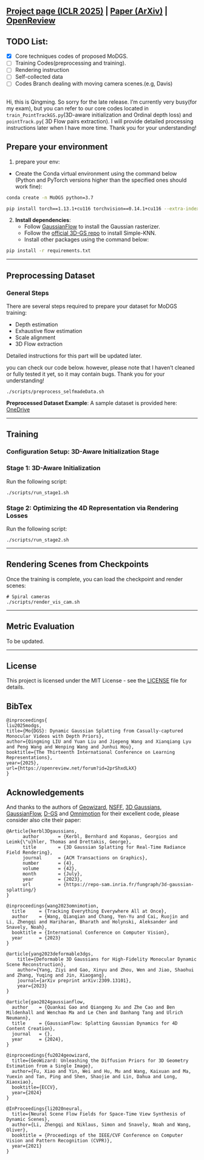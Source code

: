 ## [Project page (ICLR 2025)](https://modgs.github.io/) | [Paper (ArXiv)](https://arxiv.org/abs/2406.00434) | [OpenReview](https://openreview.net/forum?id=2prShxdLkX)
## TODO List:
- [x] Core techniques codes of proposed MoDGS.
- [ ] Training Codes(preprocessing and training).
- [ ] Rendering instruction 
- [ ] Self-collected data
- [ ] Codes Branch dealing with moving camera scenes.(e.g, Davis)

## 
Hi, this is Qingming. So sorry for the late release. I’m currently very busy(for my exam), but you can refer to our core codes located in `train_PointTrackGS.py`(3D-aware initialization and Ordinal depth loss) and `pointTrack.py`( 3D Flow pairs extraction). I will provide detailed processing instructions later when I have more time. Thank you for your understanding! 


## Prepare your environment

1. prepare your env:

- Create the Conda virtual environment using the command below (Python and PyTorch versions higher than the specified ones should work fine):
```bash
conda create -n MoDGS python=3.7

pip install torch==1.13.1+cu116 torchvision==0.14.1+cu116 --extra-index-url https://download.pytorch.org/whl/cu116
```

2. **Install dependencies**:
   - Follow [GaussianFlow](https://github.com/Zerg-Overmind/diff-gaussian-rasterization) to install the Gaussian rasterizer.
   - Follow the [official 3D-GS repo](https://github.com/graphdeco-inria/gaussian-splatting) to install Simple-KNN.
   - Install other packages using the command below:
   
```bash
pip install -r requirements.txt
```

---


## Preprocessing Dataset

### General Steps

There are several steps required to prepare your dataset for MoDGS training:
- Depth estimation
- Exhaustive flow estimation
- Scale alignment
- 3D Flow extraction

Detailed instructions for this part will be updated later.

<!-- To preprocess your dataset, use the script below: -->
you can check our code below. however, please note that I haven’t cleaned or fully tested it yet, so it may contain bugs. Thank you for your understanding!
```
./scripts/preprocess_selfmadeData.sh
```

**Preprocessed Dataset Example**: A sample dataset is provided here: [OneDrive](https://cuhko365-my.sharepoint.com/:f:/g/personal/224045018_link_cuhk_edu_cn/Er9SWOlAYx5EhK6qUPS8QsUBVPCpfEo7gqXt_6l1at68BA?e=dIKUDs)

<!-- After preprocessing, the file structure will look like this:

```shell
├── data
│   ├── D-NeRF 
│   │   ├── hook
│   │   ├── standup 
│   │   ├── ...
│   ├── NeRF-DS
│   │   ├── as
│   │   ├── basin
│   │   ├── ...
│   ├── HyperNeRF
│   │   ├── interp
│   │   ├── misc
│   │   ├── vrig
``` -->

---

## Training

### Configuration Setup: 3D-Aware Initialization Stage

### Stage 1: 3D-Aware Initialization

Run the following script:

```shell
./scripts/run_stage1.sh
```

### Stage 2: Optimizing the 4D Representation via Rendering Losses

Run the following script:

```shell
./scripts/run_stage2.sh
```

---

## Rendering Scenes from Checkpoints

Once the training is complete, you can load the checkpoint and render scenes:

```shell
# Spiral cameras
./scripts/render_vis_cam.sh
```

---

## Metric Evaluation

To be updated.

---
## License

This project is licensed under the MIT License - see the [LICENSE](LICENSE) file for details.
## BibTex

```
@inproceedings{
liu2025modgs,
title={Mo{DGS}: Dynamic Gaussian Splatting from Casually-captured Monocular Videos with Depth Priors},
author={Qingming LIU and Yuan Liu and Jiepeng Wang and Xianqiang Lyu and Peng Wang and Wenping Wang and Junhui Hou},
booktitle={The Thirteenth International Conference on Learning Representations},
year={2025},
url={https://openreview.net/forum?id=2prShxdLkX}
}
```

## Acknowledgements
And thanks to the authors of [Geowizard](https://github.com/fuxiao0719/GeoWizard), 
 [NSFF](https://www.cs.cornell.edu/~zl548/NSFF/), [3D Gaussians](https://repo-sam.inria.fr/fungraph/3d-gaussian-splatting/), [GaussianFlow](https://github.com/Zerg-Overmind/diff-gaussian-rasterization), [D-GS](https://github.com/ingra14m/Deformable-3D-Gaussians)  and [Omnimotion](https://omnimotion.github.io/) for their excellent code, please consider also cite their paper:

```
@Article{kerbl3Dgaussians,
      author       = {Kerbl, Bernhard and Kopanas, Georgios and Leimk{\"u}hler, Thomas and Drettakis, George},
      title        = {3D Gaussian Splatting for Real-Time Radiance Field Rendering},
      journal      = {ACM Transactions on Graphics},
      number       = {4},
      volume       = {42},
      month        = {July},
      year         = {2023},
      url          = {https://repo-sam.inria.fr/fungraph/3d-gaussian-splatting/}
}
```
```
@inproceedings{wang2023omnimotion,
  title     = {Tracking Everything Everywhere All at Once},
  author    = {Wang, Qianqian and Chang, Yen-Yu and Cai, Ruojin and Li, Zhengqi and Hariharan, Bharath and Holynski, Aleksander and Snavely, Noah},
  booktitle = {International Conference on Computer Vision},
  year      = {2023}
}
```

```
@article{yang2023deformable3dgs,
    title={Deformable 3D Gaussians for High-Fidelity Monocular Dynamic Scene Reconstruction},
    author={Yang, Ziyi and Gao, Xinyu and Zhou, Wen and Jiao, Shaohui and Zhang, Yuqing and Jin, Xiaogang},
    journal={arXiv preprint arXiv:2309.13101},
    year={2023}
}
```
```
@article{gao2024gaussianflow,
  author    = {Quankai Gao and Qiangeng Xu and Zhe Cao and Ben Mildenhall and Wenchao Ma and Le Chen and Danhang Tang and Ulrich Neumann},
  title     = {GaussianFlow: Splatting Gaussian Dynamics for 4D Content Creation},
  journal   = {},
  year      = {2024},
}
```
```
@inproceedings{fu2024geowizard,
  title={GeoWizard: Unleashing the Diffusion Priors for 3D Geometry Estimation from a Single Image},
  author={Fu, Xiao and Yin, Wei and Hu, Mu and Wang, Kaixuan and Ma, Yuexin and Tan, Ping and Shen, Shaojie and Lin, Dahua and Long, Xiaoxiao},
  booktitle={ECCV},
  year={2024}
}
```
```
@InProceedings{li2020neural,
  title={Neural Scene Flow Fields for Space-Time View Synthesis of Dynamic Scenes},
  author={Li, Zhengqi and Niklaus, Simon and Snavely, Noah and Wang, Oliver},
  booktitle = {Proceedings of the IEEE/CVF Conference on Computer Vision and Pattern Recognition (CVPR)},
  year={2021}
}
```